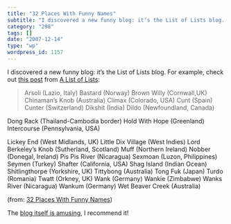 ```yaml
---
title: "32 Places With Funny Names"
subtitle: "I discovered a new funny blog: it’s the List of Lists blog. For example, check out [this post](http:..."
category: "298"
tags: []
date: "2007-12-14"
type: "wp"
wordpress_id: 1157
---
```

I discovered a new funny blog: it’s the List of Lists blog. For example, check out [this post](http://www.alistoflists.com/places-events/32-places-with-funny-names) from [A List of Lists](http://www.alistoflists.com):
> Arsoli (Lazio, Italy)
Bastard (Norway)
Brown Willy (Cornwall,UK) Chinaman’s Knob (Australia)
Climax (Colorado, USA)
Cunt (Spain)
Cunter (Switzerland)
Dikshit (India)
Dildo (Newfoundland, Canada)

Dong Rack (Thailand-Cambodia border)
Hold With Hope (Greenland)
Intercourse (Pennsylvania, USA)

Lickey End (West Midlands, UK)
Little Dix Village (West Indies)
Lord Berkeley’s Knob (Sutherland, Scotland)
Muff (Northern Ireland)
Nobber (Donegal, Ireland)
Pis Pis River (Nicaragua)
Sexmoan (Luzon, Philippines)
Seymen (Turkey)
Shafter (California, USA)
Shag Island (Indian Ocean)
Shitlingthorpe (Yorkshire, UK)
Tittybong (Australia)
Tong Fuk (Japan)
Turdo (Romania)
Twatt (Orkney, UK)
Wank (Germany)
Wankie (Zimbabwe)
Wanks River (Nicaragua)
Wankum (Germany)
Wet Beaver Creek (Australia)

(from: [32 Places With Funny Names](http://www.alistoflists.com/places-events/32-places-with-funny-names))

The [blog itself is amusin](http://www.alistoflists.com/)g, I recommend it!